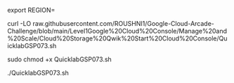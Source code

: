 export REGION=

curl -LO raw.githubusercontent.com/ROUSHNI1/Google-Cloud-Arcade-Challenge/blob/main/Level1Google%20Cloud%20Console/Manage%20and%20Scale/Cloud%20Storage%20Qwik%20Start%20Cloud%20Console/QuicklabGSP073.sh


sudo chmod +x QuicklabGSP073.sh

./QuicklabGSP073.sh


